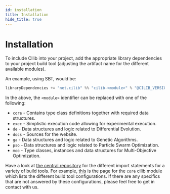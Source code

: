 ```yaml
---
id: installation
title: Installation
hide_title: true
---
```


# Installation

To include CIlib into your project, add the appropriate library dependencies to your project build tool (adjusting the artifact name for the different available modules).

An example, using SBT, would be:

```scala
libraryDependencies += "net.cilib" %% "cilib-<module>" % "@CILIB_VERSION@"
```

In the above, the `<module>` identifier can be replaced with one of the following:

- `core` - Contains type class definitions together with required data structures.
- `exec` - Simplistic execution code allowing for experimental execution.
- `de` - Data structures and logic related to Differential Evolution.
- `docs` - Sources for the website.
- `ga` - Data structures and logic related to Genetic Algorithms.
- `pso` - Data structures and logic related to Particle Swarm Optimization.
- `moo` - Type classes, instances and data structures for Multi-Objective Optimization.

Have a look at [the central repository](https://search.maven.org/search?q=cilib) for the different import statements for a variety of build tools.
For example, [this](https://search.maven.org/artifact/net.cilib/cilib-core_2.12/@CILIB_VERSION@/jar) is the page for the `core` cilib module which lists the different build tool configurations.
If there are any specifics that are not answered by these configurations, please feel free to get in contact with us.


<!-- ## Contributing -->

<!-- The developement of CIlib itself uses the `nix` package manager to define a reproducible development environment. -->
<!-- The same environment is used during the automated continuous integration process. -->
<!-- Once `nix` has been installed, simply `cd` to the project root directory (which contains `shell.nix`) and enter a `nix-shell`. -->

